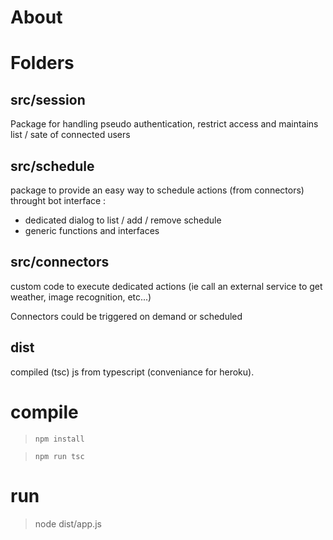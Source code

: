 # About

# Folders
## src/session
Package for handling pseudo authentication, restrict access and maintains list / sate of connected users

## src/schedule
package to provide an easy way to schedule actions (from connectors) throught bot interface :
* dedicated dialog to list / add / remove schedule
* generic functions and interfaces

## src/connectors
custom code to execute dedicated actions (ie call an external service to get weather, image recognition, etc...)

Connectors could be triggered on demand or scheduled

## dist 
compiled (tsc) js from typescript (conveniance for heroku).


# compile
> `npm install`

> `npm run tsc`

# run
> node dist/app.js
